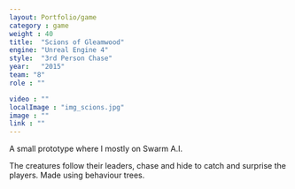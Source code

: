 ```yaml
---
layout: Portfolio/game
category : game
weight : 40
title:  "Scions of Gleamwood"
engine: "Unreal Engine 4"
style:  "3rd Person Chase"
year:   "2015"
team: "8"
role : ""

video : ""
localImage : "img_scions.jpg"
image : ""
link : ""
---
```

A small prototype where I mostly on Swarm A.I.

The creatures follow their leaders, chase and hide to catch and surprise the players. Made using behaviour trees.